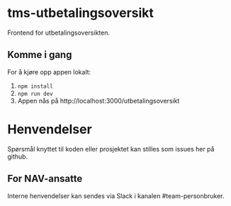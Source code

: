 # tms-utbetalingsoversikt 
Frontend for utbetalingsoversikten.


## Komme i gang

For å kjøre opp appen lokalt:

1. `npm install`
1. `npm run dev`
1. Appen nås på http://localhost:3000/utbetalingsoversikt

# Henvendelser

Spørsmål knyttet til koden eller prosjektet kan stilles som issues her på github.


## For NAV-ansatte

Interne henvendelser kan sendes via Slack i kanalen #team-personbruker.